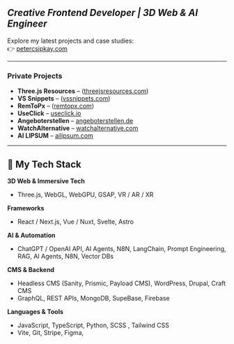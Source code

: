 ## _Creative Frontend Developer | 3D Web & AI Engineer_

Explore my latest projects and case studies:  
👉 [petercsipkay.com](https://www.petercsipkay.com)

---

### Private Projects

-   **Three.js Resources** – ([threejsresources.com](https://threejsresources.com/))
-   **VS Snippets** – ([vssnippets.com](https://www.vssnippets.com/))
-   **RemToPx** – ([remtopx.com](https://remtopx.com/))
-   **UseClick** – [useclick.io](https://useclick.io/)
-   **Angeboterstellen** – [angeboterstellen.de](https://angeboterstellen.de/)
-   **WatchAlternative** – [watchalternative.com](https://watchalternative.com/)
-   **AI LIPSUM** – [ailipsum.com](https://ailipsum.com/)

---

## 🧠 My Tech Stack

**3D Web & Immersive Tech**

-   Three.js, WebGL, WebGPU, GSAP, VR / AR / XR

**Frameworks**

-   React / Next.js, Vue / Nuxt, Svelte, Astro

**AI & Automation**

-   ChatGPT / OpenAI API, AI Agents, N8N, LangChain, Prompt Engineering, RAG, AI Agents, N8N, Vector DBs

**CMS & Backend**

-   Headless CMS (Sanity, Prismic, Payload CMS), WordPress, Drupal, Craft CMS
-   GraphQL, REST APIs, MongoDB, SupeBase, Firebase

**Languages & Tools**

-   JavaScript, TypeScript, Python, SCSS , Tailwind CSS
-   Vite, Git, Stripe, Figma,
